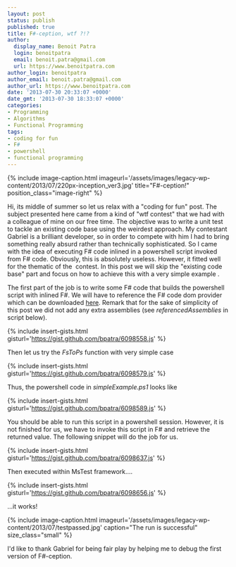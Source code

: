 ```yaml
---
layout: post
status: publish
published: true
title: F#-ception, wtf ?!?
author:
  display_name: Benoit Patra
  login: benoitpatra
  email: benoit.patra@gmail.com
  url: https://www.benoitpatra.com
author_login: benoitpatra
author_email: benoit.patra@gmail.com
author_url: https://www.benoitpatra.com
date: '2013-07-30 20:33:07 +0000'
date_gmt: '2013-07-30 18:33:07 +0000'
categories:
- Programming
- Algorithms
- Functional Programming
tags:
- coding for fun
- F#
- powershell
- functional programming
---
```


{% include image-caption.html imageurl='/assets/images/legacy-wp-content/2013/07/220px-inception_ver3.jpg' title="F#-ception!" position_class="image-right" %}

Hi, its middle of summer so let us relax with a "coding for fun" post. The subject presented here came from a kind of "wtf contest" that we had with a colleague of mine on our free time. The objective was to write&nbsp;a unit test to tackle an existing code base using the weirdest approach. My contestant Gabriel is a brilliant developer, so in order to compete with him I had to bring something really absurd rather than technically sophisticated. So I came with the idea of executing F# code inlined in a powershell script invoked from F# code. Obviously, this is absolutely useless. However, it fitted well for the thematic of the &nbsp;contest. In this post we&nbsp;will skip the "existing code base" part&nbsp;and focus on how to achieve this with a very simple example .

The first part of the job is to write some F# code that builds the powershell script with inlined F#. We will have to reference the F# code dom provider which can be downloaded&nbsp;<a title="here" href="http://fsharppowerpack.codeplex.com/">here</a>. Remark that for the sake of simplicity of this post we did not add any extra assemblies (see&nbsp;<em>referencedAssemblies</em> in script below).

{% include insert-gists.html gisturl='https://gist.github.com/bpatra/6098558.js' %}

Then let us try the&nbsp;<em>FsToPs</em> function with very simple case

{% include insert-gists.html gisturl='https://gist.github.com/bpatra/6098579.js' %}

Thus, the powershell code in <em>simpleExample.ps1</em> looks like

{% include insert-gists.html gisturl='https://gist.github.com/bpatra/6098589.js' %}

You should be able to run this script in a powershell session. However, it is not finished for us, we have to invoke this script in F# and retrieve the returned value. The following snippet will do the job for us.

{% include insert-gists.html gisturl='https://gist.github.com/bpatra/6098637.js' %}

Then executed within MsTest framework....

{% include insert-gists.html gisturl='https://gist.github.com/bpatra/6098656.js' %}

...it works!


{% include image-caption.html imageurl='/assets/images/legacy-wp-content/2013/07/testpassed.jpg' caption="The run is successful" size_class="small" %}

I'd like to thank Gabriel for being fair play by helping me to debug the first version of F#-ception.